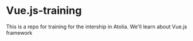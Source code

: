 # Vue.js-training
This is a repo for training for the intership in Atolia. We'll learn about Vue.js framework
